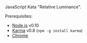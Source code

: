 JavaScript Kata "Relative Luminance".

Prerequisites:
*   [Node.js](http://nodejs.org) v0.10
*   [Karma](http://karma-runner.github.io/) v0.8 (`npm -g install karma`)
*   [Chrome](http://www.google.com/chrome/‎)
